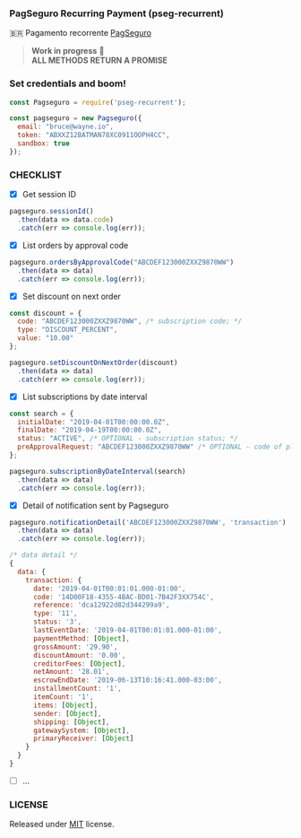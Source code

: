 ### PagSeguro Recurring Payment (pseg-recurrent)<br/>
:brazil: Pagamento recorrente [PagSeguro](https://dev.pagseguro.uol.com.br/docs/pagamento-recorrente)

> **Work in progress** :metal:<br/>
> **ALL METHODS RETURN A PROMISE**

### Set credentials and boom!
```js
const Pagseguro = require('pseg-recurrent');

const pagseguro = new Pagseguro({
  email: "bruce@wayne.io",
  token: "ABXXZ12BATMAN78XC0911OOPH4CC",
  sandbox: true
});
```

### CHECKLIST<br/>
- [x] Get session ID
```js
pagseguro.sessionId()
  .then(data => data.code)
  .catch(err => console.log(err));
```
- [x] List orders by approval code
```js
pagseguro.ordersByApprovalCode("ABCDEF123000ZXXZ9870WW")
  .then(data => data)
  .catch(err => console.log(err));
```
- [x] Set discount on next order
```js
const discount = { 
  code: "ABCDEF123000ZXXZ9870WW", /* subscription code; */
  type: "DISCOUNT_PERCENT",
  value: "10.00" 
};

pagseguro.setDiscountOnNextOrder(discount)
  .then(data => data)
  .catch(err => console.log(err));
```

- [x] List subscriptions by date interval
```js
const search = { 
  initialDate: "2019-04-01T00:00:00.0Z",
  finalDate: "2019-04-19T00:00:00.0Z",
  status: "ACTIVE", /* OPTIONAL - subscription status; */
  preApprovalRequest: "ABCDEF123000ZXXZ9870WW" /* OPTIONAL - code of plan; */
};

pagseguro.subscriptionByDateInterval(search)
  .then(data => data)
  .catch(err => console.log(err));
```

- [x] Detail of notification sent by Pagseguro
```js
pagseguro.notificationDetail('ABCDEF123000ZXXZ9870WW', 'transaction')
  .then(data => data)
  .catch(err => console.log(err));

/* data detail */
{
  data: {
    transaction: {
      date: '2019-04-01T00:01:01.000-01:00',
      code: '14D00F18-4355-4BAC-BD01-7B42F3XX754C',
      reference: 'dca12922d82d344299a9',
      type: '11',
      status: '3',
      lastEventDate: '2019-04-01T00:01:01.000-01:00',
      paymentMethod: [Object],
      grossAmount: '29.90',
      discountAmount: '0.00',
      creditorFees: [Object],
      netAmount: '28.01',
      escrowEndDate: '2019-06-13T10:16:41.000-03:00',
      installmentCount: '1',
      itemCount: '1',
      items: [Object],
      sender: [Object],
      shipping: [Object],
      gatewaySystem: [Object],
      primaryReceiver: [Object]
    }
  }
}

```
- [ ] ...

### LICENSE
Released under [MIT](https://github.com/g1llz/pseg-recurrent/blob/master/LICENSE) license.
